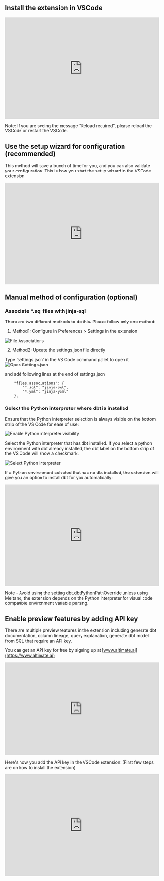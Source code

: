 ## Install the extension in VSCode

<interactive demo for installing the extension>

<div style="position: relative; padding-bottom: calc(57.25% + 44px); height: 0;"><iframe src=https://app.supademo.com/embed/clpbwiqry0jb7penezw0wwz31 frameborder="0" webkitallowfullscreen="true" mozallowfullscreen="true" allowfullscreen style="position: absolute; top: 0; left: 0; width: 100%; height: 100%;"></iframe></div>

Note: If you are seeing the message "Reload required", please reload the VSCode or restart the VSCode.

## Use the setup wizard for configuration (recommended)

This method will save a bunch of time for you, and you can also validate your configuration. This is how you start the setup wizard in the VSCode extension

<interactive demo for setup wizard>

<div style="position: relative; padding-bottom: calc(57.25% + 44px); height: 0;"><iframe src=https://app.supademo.com/embed/clph7wqbu4xjbpe69qnl0m9pf frameborder="0" webkitallowfullscreen="true" mozallowfullscreen="true" allowfullscreen style="position: absolute; top: 0; left: 0; width: 100%; height: 100%;"></iframe></div>

## Manual method of configuration (optional)

### Associate \*.sql files with jinja-sql

There are two different methods to do this. Please follow only one method:

1. Method1: Configure in Preferences > Settings in the extension

![File Associations](images/associations.png)

2. Method2: Update the settings.json file directly

Type ‘settings.json’ in the VS Code command pallet to open it
![Open Settings.json](images/settingsTrigger.png)

and add following lines at the end of settings.json

```
    "files.associations": {
        "*.sql": "jinja-sql",
        "*.yml": "jinja-yaml"
    },
```

### Select the Python interpreter where dbt is installed

Ensure that the Python interpreter selection is always visible on the bottom strip of the VS Code for ease of use:

![Enable Python interpreter visibility](images/interpreterVisibility.gif)

Select the Python interpreter that has dbt installed. If you select a python environment with dbt already installed, the dbt label on the bottom strip of the VS Code will show a checkmark.

![Select Python interpreter](images/selectInterpreter.gif)

If a Python environment selected that has no dbt installed, the extension will give you an option to install dbt for you automatically:

<interactive demo to install dbt in Python environment>

<div style="position: relative; padding-bottom: calc(57.25% + 44px); height: 0;"><iframe src=https://app.supademo.com/embed/clphpdd9d0fkapet0d9v8goup frameborder="0" webkitallowfullscreen="true" mozallowfullscreen="true" allowfullscreen style="position: absolute; top: 0; left: 0; width: 100%; height: 100%;"></iframe></div>

Note - Avoid using the setting dbt.dbtPythonPathOverride unless using Meltano, the extension depends on the Python interpreter for visual code compatible environment variable parsing.

## Enable preview features by adding API key

There are multiple preview features in the extension including generate dbt documentation, column lineage, query explanation, generate dbt model from SQL that require an API key.

You can get an API key for free by signing up at [www.altimate.ai](https://www.altimate.ai)

<interactive demo to get an API key>

<div style="position: relative; padding-bottom: calc(51.70312500000001% + 44px); height: 0;"><iframe src=https://app.supademo.com/embed/yanO4l-w5hH0xzXf93w-d frameborder="0" webkitallowfullscreen="true" mozallowfullscreen="true" allowfullscreen style="position: absolute; top: 0; left: 0; width: 100%; height: 100%;"></iframe></div>

Here's how you add the API key in the VSCode extension:
(First few steps are on how to install the extension)

<Interactive demo to add API key in the extension>

<div style="position: relative; padding-bottom: calc(57.25% + 44px); height: 0;"><iframe src=https://app.supademo.com/embed/clnjpwl3u07x4pedv9ifjfuf9 frameborder="0" webkitallowfullscreen="true" mozallowfullscreen="true" allowfullscreen style="position: absolute; top: 0; left: 0; width: 100%; height: 100%;"></iframe></div>
